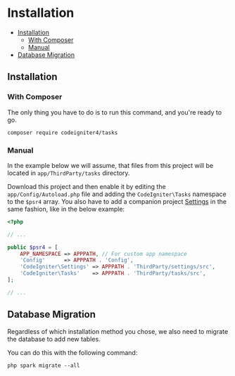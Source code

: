 # Installation

- [Installation](#installation)
    - [With Composer](#with-composer)
    - [Manual](#manual)
- [Database Migration](#database-migration)

## Installation

### With Composer

The only thing you have to do is to run this command, and you're ready to go.

```console
composer require codeigniter4/tasks
```

### Manual

In the example below we will assume, that files from this project will be located in `app/ThirdParty/tasks` directory.

Download this project and then enable it by editing the `app/Config/Autoload.php` file and adding the `CodeIgniter\Tasks` namespace to the `$psr4` array. You also have to add a companion project [Settings](https://github.com/codeigniter4/settings) in the same fashion, like in the below example:

```php
<?php

// ...

public $psr4 = [
    APP_NAMESPACE => APPPATH, // For custom app namespace
    'Config'      => APPPATH . 'Config',
    'CodeIgniter\Settings' => APPPATH . 'ThirdParty/settings/src',
    'CodeIgniter\Tasks'    => APPPATH . 'ThirdParty/tasks/src',
];

// ...

```

## Database Migration

Regardless of which installation method you chose, we also need to migrate the database to add new tables.

You can do this with the following command:

```console
php spark migrate --all
```

